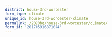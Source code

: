 ```yaml
---
district: house-3rd-worcester
form_type: climate
unique_id: house-3rd-worcester-climate
permalink: /2020bq/house-3rd-worcester/climate/
form_id: '201705916871054'
---
```

